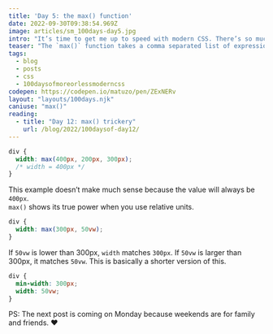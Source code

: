 ```yaml
---
title: 'Day 5: the max() function'
date: 2022-09-30T09:38:54.969Z
image: articles/sm_100days-day5.jpg
intro: "It’s time to get me up to speed with modern CSS. There’s so much new in CSS that I know too little about. To change that I’ve started [#100DaysOfMoreOrLessModernCSS](/blog/2022/100-days-of-more-or-less-modern-css/). Why more or less modern CSS? Because some topics will be about cutting-edge features, while other stuff has been around for quite a while already, but I just have little to no experience with it."
teaser: "The `max()` function takes a comma separated list of expressions. The largest value in the list will be selected."
tags:
  - blog
  - posts
  - css
  - 100daysofmoreorlessmoderncss
codepen: https://codepen.io/matuzo/pen/ZExNERv
layout: "layouts/100days.njk"
caniuse: "max()"
reading:
  - title: "Day 12: max() trickery"
    url: /blog/2022/100daysof-day12/
---
```

```css
div {
  width: max(400px, 200px, 300px);
  /* width = 400px */
}
```

This example doesn’t make much sense because the value will always be `400px`.  
`max()` shows its true power when you use relative units.

```css
div {
  width: max(300px, 50vw);
}
```

If `50vw` is lower than 300px, `width` matches `300px`. If `50vw` is larger than 300px, it matches `50vw`. This is basically a shorter version of this.

```css
div {
  min-width: 300px;
  width: 50vw;
}
```

PS: The next post is coming on Monday because weekends are for family and friends. ❤️